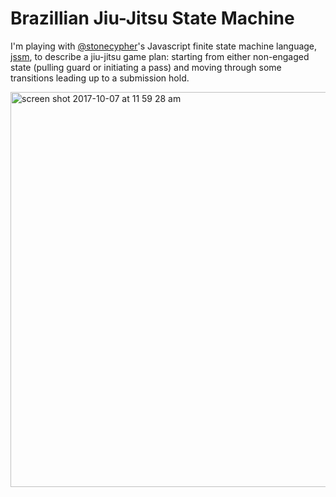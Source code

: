 # Brazillian Jiu-Jitsu State Machine

I'm playing with [@stonecypher](https://github.com/StoneCypher)'s Javascript finite state machine language, [jssm](https://github.com/StoneCypher/jssm), to describe a jiu-jitsu game plan: starting from either non-engaged state (pulling guard or initiating a pass) and moving through some transitions leading up to a submission hold.

<img width="632" alt="screen shot 2017-10-07 at 11 59 28 am" src="https://user-images.githubusercontent.com/4934546/31310990-cae89048-ab57-11e7-8384-b728bf88f75a.png">
